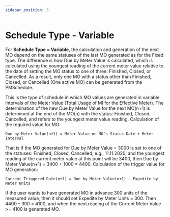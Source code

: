 ```yaml
---
sidebar_position: 3
---
```


# Schedule Type - Variable

For **Schedule Type = Variable**, the calculation and generation of the next MO depend on the same statuses of the last MO generated as for the Fixed type. The difference is how Due by Meter Value is calculated, which is calculated using the youngest reading of the current meter value relative to the date of setting the MO status to one of three: Finished, Closed, or Cancelled. As a result, only one MO with a status other than Finished, Closed, or Cancelled (One active MO) can be generated from the PMSchedule.

This is the type of schedule in which MO values are generated in variable intervals of the Meter Value (Total Usage of MI for the Effective Meter). The determination of the new Due by Meter Value for the next MO(n+1) is determined at the end of the MO(n) with the status: Finished, Closed, Cancelled, and refers to the youngest meter value reading.
Calculation of the required value for MO:

```text
Due by Meter Value(n+1) = Meter Value on MO's Status Date + Meter Interval
```

That is if the MO generated for Due by Meter Value = 3000 is set to one of the statuses: Finished, Closed, Cancelled, e.g., 11.11.2020, and the youngest reading of the current meter value at this point will be 3400, then Due by Meter Value(n+1) = 3400 + 1000 = 4400.
Calculation of the trigger value for MO generation:

```text
Current Triggered Date(n+1) = Due by Meter Value(n+1) – Expedite by Meter Units
```

If the user wants to have generated MO in advance 300 units of the measured value, then it should set Expedite by Meter Units = 300. Then 4400 – 300 = 4100, and when the next reading of the Current Meter Value >= 4100 is generated MO.
